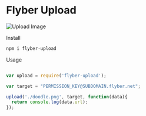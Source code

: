 # Flyber Upload 

![Upload Image](https://d13yacurqjgara.cloudfront.net/users/293483/screenshots/3012753/_031-file-upload.gif)

Install

```Bash
npm i flyber-upload
```

Usage

```Javascript

var upload = require('flyber-upload');

var target = "PERMISSION_KEY@SUBDOMAIN.flyber.net";

upload('./doodle.png', target, function(data){
  return console.log(data.url);
});

```
